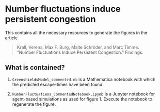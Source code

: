# Number fluctuations induce persistent congestion

This contains all the necessary resources to generate the figures in the article

> Krall, Verena, Max F. Burg, Malte Schröder, and Marc Timme. “Number Fluctuations Induce Persistent Congestion.” Findings.

## What is contained?

1. `GreenshieldsModel_commented.nb` is a Mathematica notebook with which the predicted escape-times have been found.

2. `NumberFluctuations_CommentedNotebook.ipynb` is a Jupyter notebook for agent-based simulations as used for figure 1. Execute the notebook to regenerate the figure.

